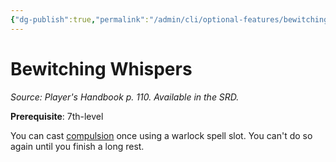 ```yaml
---
{"dg-publish":true,"permalink":"/admin/cli/optional-features/bewitching-whispers/","tags":["compendium/src/5e/phb","optional-feature/ei"],"updated":"2025-01-11T15:32:21.750+00:00"}
---
```


# Bewitching Whispers
*Source: Player's Handbook p. 110. Available in the SRD.*  

**Prerequisite**: 7th-level

You can cast [compulsion](/Admin/CLI/spells/compulsion.md) once using a warlock spell slot. You can't do so again until you finish a long rest.